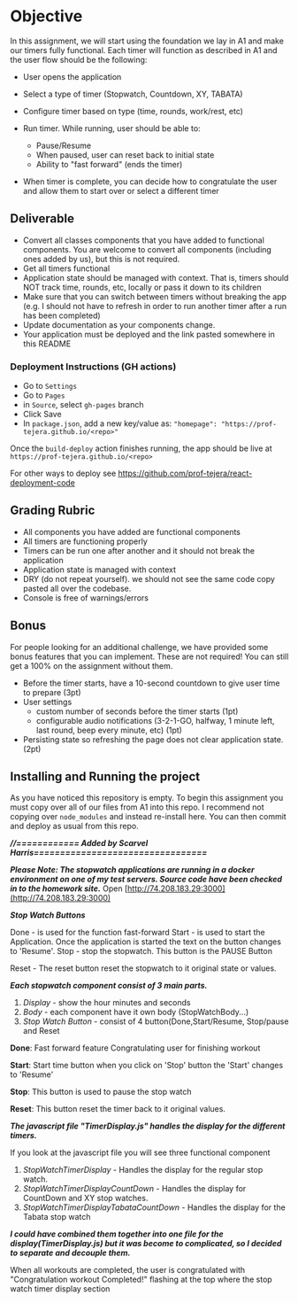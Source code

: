 # Objective
In this assignment, we will start using the foundation we lay in A1 and make our timers fully functional. Each timer will function as described in A1 and the user flow should be the following:

- User opens the application
- Select a type of timer (Stopwatch, Countdown, XY, TABATA)

- Configure timer based on type (time, rounds, work/rest, etc)

- Run timer. While running, user should be able to:
  - Pause/Resume
  - When paused, user can reset back to initial state
  - Ability to "fast forward" (ends the timer)

- When timer is complete, you can decide how to congratulate the user and allow them to start over or select a different timer

## Deliverable

- Convert all classes components that you have added to functional components. You are welcome to convert all components (including ones added by us), but this is not required.
- Get all timers functional
- Application state should be managed with context. That is, timers should NOT track time, rounds, etc, locally or pass it down to its children
- Make sure that you can switch between timers without breaking the app (e.g. I should not have to refresh in order to run another timer after a run has been completed)
- Update documentation as your components change. 
- Your application must be deployed and the link pasted somewhere in this README

### Deployment Instructions (GH actions)

- Go to `Settings`
- Go to `Pages`
- in `Source`, select `gh-pages` branch
- Click Save
- In `package.json`, add a new key/value as: `"homepage": "https://prof-tejera.github.io/<repo>"`

Once the `build-deploy` action finishes running, the app should be live
at `https://prof-tejera.github.io/<repo>`

For other ways to deploy see https://github.com/prof-tejera/react-deployment-code

## Grading Rubric 
- All components you have added are functional components
- All timers are functioning properly 
- Timers can be run one after another and it should not break the application
- Application state is managed with context
- DRY (do not repeat yourself). we should not see the same code copy pasted all over the codebase. 
- Console is free of warnings/errors

## Bonus
For people looking for an additional challenge, we have provided some bonus features that you can implement. These are not required! You can still get a 100% on the assignment without them.
- Before the timer starts, have a 10-second countdown to give user time to prepare (3pt)
- User settings
  - custom number of seconds before the timer starts (1pt)
  - configurable audio notifications (3-2-1-GO, halfway, 1 minute left, last round, beep every minute, etc) (1pt)
- Persisting state so refreshing the page does not clear application state. (2pt) 

## Installing and Running the project

As you have noticed this repository is empty. To begin this assignment you must copy over all of our files from A1 into this repo. I recommend not copying over `node_modules` and instead re-install here. You can then commit and deploy as usual from this repo.

_**//============ Added by Scarvel Harris=================================**_

**_Please Note: The stopwatch applications are running in a docker environment on one of my test servers.
Source code have been checked in to the homework site._**
Open [http://74.208.183.29:3000](http://74.208.183.29:3000)


_**Stop Watch Buttons**_

Done - is used for the function fast-forward
Start - is used to start the Application. Once the application is started the text on
the button changes to 'Resume'.
Stop - stop the stopwatch. This button is the PAUSE Button

Reset - The reset button reset the stopwatch to it original state or values.

**_Each stopwatch component consist of 3 main parts._**

1. _Display_ - show the hour minutes and seconds
2. _Body_ - each component have it own body (StopWatchBody...)
3. _Stop Watch Button_ - consist of 4 button(Done,Start/Resume, Stop/pause and Reset

**Done**: Fast forward feature Congratulating user for finishing workout

**Start**: Start time button when you click on 'Stop' button the 'Start' changes to 'Resume'

**Stop**: This button is used to pause the stop watch

**Reset**: This button reset the timer back to it original values.

**_The javascript file "TimerDisplay.js" handles the display for the different timers._**

If you look at the javascript file  you will see three functional component
1) _StopWatchTimerDisplay_ - Handles the display for the regular stop watch.
2) _StopWatchTimerDisplayCountDown_ - Handles the display for CountDown and XY stop watches.
3) _StopWatchTimerDisplayTabataCountDown_ - Handles the display for the Tabata stop watch

**_I could have combined them together into one file for the display(TimerDisplay.js) but it was
become to complicated, so I decided to separate and decouple them._**

When all workouts are completed, the user is congratulated with "Congratulation workout Completed!" flashing
at the top where the stop watch timer display section
